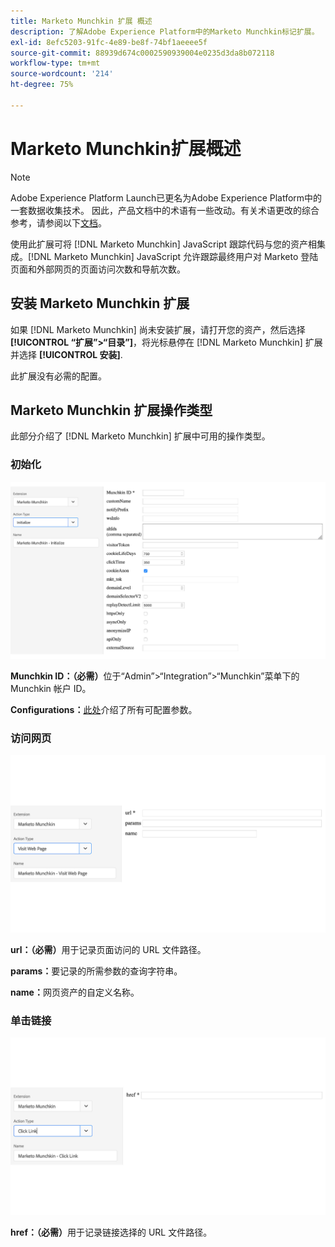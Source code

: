 ```yaml
---
title: Marketo Munchkin 扩展 概述
description: 了解Adobe Experience Platform中的Marketo Munchkin标记扩展。
exl-id: 8efc5203-91fc-4e89-be8f-74bf1aeeee5f
source-git-commit: 88939d674c0002590939004e0235d3da8b072118
workflow-type: tm+mt
source-wordcount: '214'
ht-degree: 75%

---
```


# Marketo Munchkin扩展概述

>[!NOTE]
>
>Adobe Experience Platform Launch已更名为Adobe Experience Platform中的一套数据收集技术。 因此，产品文档中的术语有一些改动。有关术语更改的综合参考，请参阅以下[文档](../../../term-updates.md)。

使用此扩展可将 [!DNL Marketo Munchkin] JavaScript 跟踪代码与您的资产相集成。[!DNL Marketo Munchkin] JavaScript 允许跟踪最终用户对 Marketo 登陆页面和外部网页的页面访问次数和导航次数。

## 安装 Marketo Munchkin 扩展

如果 [!DNL Marketo Munchkin] 尚未安装扩展，请打开您的资产，然后选择 **[!UICONTROL “扩展”>“目录”]**，将光标悬停在 [!DNL Marketo Munchkin] 扩展并选择 **[!UICONTROL 安装]**.

此扩展没有必需的配置。

## Marketo Munchkin 扩展操作类型

此部分介绍了 [!DNL Marketo Munchkin] 扩展中可用的操作类型。

### 初始化

![](../../../images/munchkin-Init.png)

**Munchkin ID：（必需）**&#x200B;位于“Admin”>“Integration”>“Munchkin”菜单下的 Munchkin 帐户 ID。

**Configurations：**[此处](https://developers.marketo.com/javascript-api/lead-tracking/configuration/)介绍了所有可配置参数。

### 访问网页

![](../../../images/munchkin-visit-page.png)

**url：（必需）**&#x200B;用于记录页面访问的 URL 文件路径。

**params：**&#x200B;要记录的所需参数的查询字符串。

**name：**&#x200B;网页资产的自定义名称。

### 单击链接

![](../../../images/munchkin-click-link.png)

**href：（必需）**&#x200B;用于记录链接选择的 URL 文件路径。
